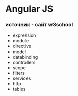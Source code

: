 # Angular JS

### источник - сайт w3school

+ expression
+ module
+ directive
+ model
+ databinding
+ controllers
+ scope
+ filters
+ services
+ http
+ tables
